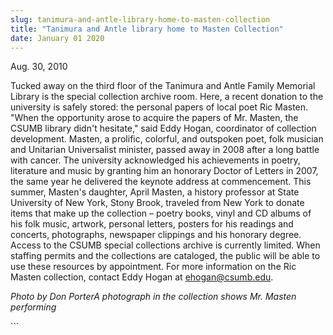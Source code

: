 ```yaml
---
slug: tanimura-and-antle-library-home-to-masten-collection
title: "Tanimura and Antle library home to Masten Collection"
date: January 01 2020
---
```


 
<p>Aug. 30, 2010</p>
<p>
  Tucked away on the third floor of the Tanimura and Antle Family Memorial
  Library is the special collection archive room. Here, a recent donation to the
  university is safely stored: the personal papers of local poet Ric Masten.
  "When the opportunity arose to acquire the papers of Mr. Masten, the CSUMB
  library didn't hesitate," said Eddy Hogan, coordinator of collection
  development. Masten, a prolific, colorful, and outspoken poet, folk musician
  and Unitarian Universalist minister, passed away in 2008 after a long battle
  with cancer. The university acknowledged his achievements in poetry,
  literature and music by granting him an honorary Doctor of Letters in 2007,
  the same year he delivered the keynote address at commencement. This summer,
  Masten's daughter, April Masten, a history professor at State University of
  New York, Stony Brook, traveled from New York to donate items that make up the
  collection – poetry books, vinyl and CD albums of his folk music, artwork,
  personal letters, posters for his readings and concerts, photographs,
  newspaper clippings and his honorary degree. Access to the CSUMB special
  collections archive is currently limited. When staffing permits and the
  collections are cataloged, the public will be able to use these resources by
  appointment. For more information on the Ric Masten collection, contact Eddy
  Hogan at
  <a
    href="&#109;&#x61;&#105;&#x6c;&#116;&#x6f;:&#101;&#x68;&#111;&#x67;&#97;&#x6e;&#64;&#99;&#x73;&#117;&#x6d;&#98;&#x2e;e&#100;&#x75;"
    >ehogan@csumb.edu</a
  >.
</p>
<p>
  <em
    >Photo by Don PorterA photograph in the collection shows Mr. Masten
    performing</em
  >
</p>
<p></p>
<p></p>
<p></p>
```
